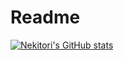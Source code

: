 # Readme

[![Nekitori's GitHub stats](https://github-readme-stats.vercel.app/api?username=nekitori)](https://github.com/nekitori/github-readme-stats)
